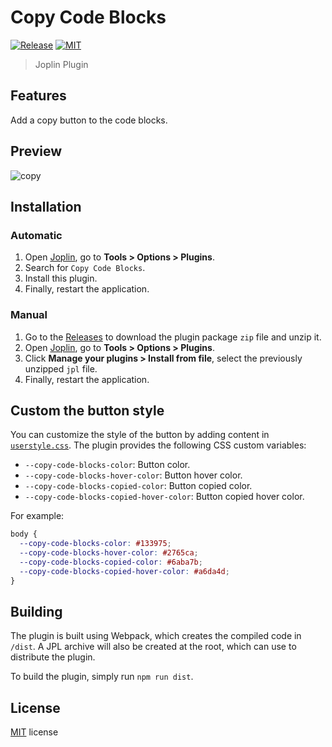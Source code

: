 # Copy Code Blocks

[![Release](https://img.shields.io/github/v/release/LightAPIs/joplin-copy-code-blocks?style=flat-square)](https://github.com/LightAPIs/joplin-copy-code-blocks/releases/latest) [![MIT](https://img.shields.io/github/license/LightAPIs/joplin-copy-code-blocks?style=flat-square)](/LICENSE)

> Joplin Plugin

## Features

Add a copy button to the code blocks.

## Preview

![copy](https://gcore.jsdelivr.net/gh/LightAPIs/PicGoImg@master/img/202301151550499.gif)

## Installation

### Automatic

1. Open [Joplin](https://joplinapp.org/), go to **Tools > Options > Plugins**.
2. Search for `Copy Code Blocks`.
3. Install this plugin.
4. Finally, restart the application.

### Manual

1. Go to the [Releases](https://github.com/LightAPIs/joplin-copy-code-blocks/releases/latest) to download the plugin package `zip` file and unzip it.
2. Open [Joplin](https://joplinapp.org/), go to **Tools > Options > Plugins**.
3. Click **Manage your plugins > Install from file**, select the previously unzipped `jpl` file.
4. Finally, restart the application.

## Custom the button style

You can customize the style of the button by adding content in [`userstyle.css`](https://joplinapp.org/help/apps/custom_css). The plugin provides the following CSS custom variables:

- `--copy-code-blocks-color`: Button color.
- `--copy-code-blocks-hover-color`: Button hover color.
- `--copy-code-blocks-copied-color`: Button copied color.
- `--copy-code-blocks-copied-hover-color`: Button copied hover color.

For example:

```css
body {
  --copy-code-blocks-color: #133975;
  --copy-code-blocks-hover-color: #2765ca;
  --copy-code-blocks-copied-color: #6aba7b;
  --copy-code-blocks-copied-hover-color: #a6da4d;
}
```

## Building

The plugin is built using Webpack, which creates the compiled code in `/dist`. A JPL archive will also be created at the root, which can use to distribute the plugin.

To build the plugin, simply run `npm run dist`.

## License

[MIT](./LICENSE) license
